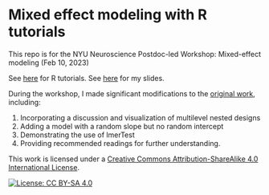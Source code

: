 # Mixed effect modeling with R tutorials

This repo is for the NYU Neuroscience Postdoc-led Workshop: Mixed-effect modeling (Feb 10, 2023)

See [here](R_MixedEffectTutorial.ipynb) for R tutorials.
See [here](MEM.pptx) for my slides.

During the workshop, I made significant modifications to the [original work](https://ourcodingclub.github.io/2017/03/15/mixed-models.html), including:

1. Incorporating a discussion and visualization of multilevel nested designs
2. Adding a model with a random slope but no random intercept
3. Demonstrating the use of lmerTest
4. Providing recommended readings for further understanding.

This work is licensed under a [Creative Commons Attribution-ShareAlike 4.0 International License](https://creativecommons.org/licenses/by-sa/4.0/).

[![License: CC BY-SA 4.0](https://licensebuttons.net/l/by-sa/4.0/80x15.png)](https://creativecommons.org/licenses/by-sa/4.0/)
